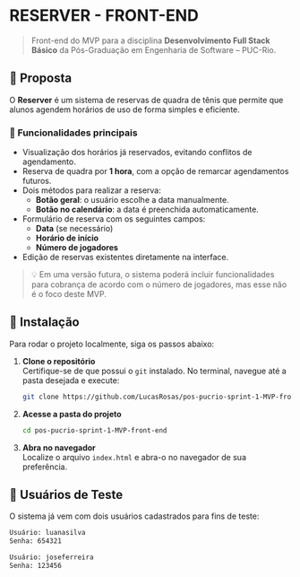 # RESERVER - FRONT-END

> Front-end do MVP para a disciplina **Desenvolvimento Full Stack Básico** da Pós-Graduação em Engenharia de Software – PUC-Rio.

## 📌 Proposta

O **Reserver** é um sistema de reservas de quadra de tênis que permite que alunos agendem horários de uso de forma simples e eficiente.

### 🎾 Funcionalidades principais

- Visualização dos horários já reservados, evitando conflitos de agendamento.
- Reserva de quadra por **1 hora**, com a opção de remarcar agendamentos futuros.
- Dois métodos para realizar a reserva:
  - **Botão geral**: o usuário escolhe a data manualmente.
  - **Botão no calendário**: a data é preenchida automaticamente.
- Formulário de reserva com os seguintes campos:
  - **Data** (se necessário)
  - **Horário de início**
  - **Número de jogadores**
- Edição de reservas existentes diretamente na interface.

> 💡 Em uma versão futura, o sistema poderá incluir funcionalidades para cobrança de acordo com o número de jogadores, mas esse não é o foco deste MVP.

## 🚀 Instalação

Para rodar o projeto localmente, siga os passos abaixo:

1. **Clone o repositório**  
   Certifique-se de que possui o `git` instalado. No terminal, navegue até a pasta desejada e execute:

   ```sh
   git clone https://github.com/LucasRosas/pos-pucrio-sprint-1-MVP-front-end.git
   ```

2. **Acesse a pasta do projeto**

   ```sh
   cd pos-pucrio-sprint-1-MVP-front-end
   ```

3. **Abra no navegador**  
   Localize o arquivo `index.html` e abra-o no navegador de sua preferência.

## 🔑 Usuários de Teste

O sistema já vem com dois usuários cadastrados para fins de teste:

```sh
Usuário: luanasilva
Senha: 654321
```

```sh
Usuário: joseferreira
Senha: 123456
```
